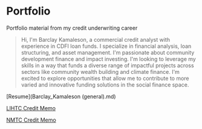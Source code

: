 # Portfolio
Portfolio material from my credit underwriting career

> Hi, I'm Barclay Kamaleson, a commercial credit analyst with experience in CDFI loan funds. I specialize in financial analysis, loan structuring, and asset management. I'm passionate about community development finance and impact investing. I'm looking to leverage my skills in a way that funds a diverse range of impactful projects across sectors like community wealth building and climate finance. I'm excited to explore opportunities that allow me to contribute to more varied and innovative funding solutions in the social finance space.

[Resume](Barclay_Kamaleson (general).md)

[LIHTC Credit Memo](https://bkamaleson.github.io/Portfolio/LIHTC%20Credit%20Memo%20[Redacted%20Sample]%20FINAL.html)

[NMTC Credit Memo](https://bkamaleson.github.io/Portfolio/NMTC%20Credit%20Memo%20[Redacted%20Sample].html)

